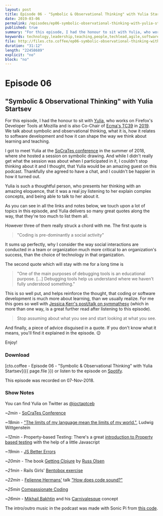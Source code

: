 ```yaml
---
layout: post
title: Episode 06 - "Symbolic & Observational Thinking" with Yulia Startsev
date: 2019-03-06
permalink: /episodes/ep06-symbolic-observational-thinking-with-yulia-startsev/
published: true
summary: "For this episode, I had the honour to sit with Yulia, who works on Firefox's Developer Tools at Mozilla and is also Co-Chair of Ecma's TC39 in 2019. We talk about symbolic and observational thinking, what it is, how it relates to software development and how it can shape the way we think about learning and teaching."
keywords: technology,leadership,teaching,people,techlead,agile,softwaredevelopment,javascript,compassionatecoding
file: http://files.cto.coffee/ep06-symbolic-observational-thinking-with-yulia-startsev/cto.coffee__ep06.mp3
duration: "31:12"
length: "22458689"
explicit: "no"
block: "no"
---
```


# Episode 06
## "Symbolic & Observational Thinking" with Yulia Startsev

For this episode, I had the honour to sit with [Yulia][@ioctaptceb], who works on Firefox's Developer Tools at Mozilla
and is also Co-Chair of [Ecma's TC39][tc39] in [2019][tc39-2019].  
We talk about symbolic and observational thinking, what it is, how it relates to software development and how it can
shape the way we think about learning and teaching.

I got to meet Yulia at the [SoCraTes conference][socrates] in the summer of 2018, where she hosted a session on symbolic
drawing. And while I didn't really get what the session was about when I participated in it, I couldn't stop thinking
about it and I thought, that Yulia would be an amazing guest on this podcast. Thankfully she agreed to have a chat, and
I couldn't be happier in how it turned out.

Yulia is such a thoughtful person, who presents her thinking with an amazing eloquence, that it was a real joy listening
to her explain complex concepts, and being able to talk to her about it.  

As you can see in all the links and notes below, we touch upon a lot of topics in this episode, and Yulia delivers so
many great quotes along the way, that they're too much to list them all.

However three of them really struck a chord with me. The first quote is
> "Coding is pre-dominantly a social activity"

It sums up perfectly, why I consider the way social interactions are conducted in a team or organization much more
critical to an organization's success, than the choice of technology in that organization.

The second quote which will stay with me for a long time is

> "One of the main purposes of debugging tools is an educational purpose. [...] Debugging tools help us
> understand where we haven't fully understood something."

This is so well put, and helps reinforce the thought, that coding or software development is much more about learning,
than we usually realize. For me this goes so well with [Jessica Kerr's post/talk on symmathesy][symmathesy] (which in
more than one way, is a great further read after listening to this episode).

> Stop assuming about what you see and start looking at what you see.

And finally, a piece of advice disguised in a quote. If you don't know what it means, you'll find it explained in the
episode. 😉

Enjoy!


### Download

[cto.coffee - Episode 06 - "Symbolic & Observational Thinking" with Yulia Startsev]({{ page.file }})
or listen to the episode on [Spotify][spotify-show].

This episode was recorded on 07-Nov-2018.


### Show Notes

You can find Yulia on Twitter as [@ioctaptceb][@ioctaptceb]

_~2min_ - [SoCraTes Conference][socrates]

_~18min_ - ["The limits of my language mean the limits of my world."][wittgenstein], Ludwig Wittgenstein

_~12min_ - Property-based Testing: There's a great [introduction to Property based testing][pbt-intro] with the help of
a little Javascript

_~19min_ - [JS Better Errors][jsbettererrors]

_~20min_ - The book [Getting Clojure][gettingclojure] by [Russ Olsen][russolsen]

_~21min_ - Rails Girls' [Bentobox exercise][bentoexercise]

_~22min_ - [Felienne Hermans'][felienne] talk ["How does code sound?"][howdoescodesound]

_~25min_ [Compassionate Coding][compassionate-coding]

_~26min_ - [Mikhail Bakhtin][bakhtin] and his [Carnivalesque][carnivalesque] concept



The intro/outro music in the podcast was made with Sonic Pi from [this code][intro-music].

[contact]: /contact/
[@ioctaptceb]: https://twitter.com/ioctaptceb
[tc39]: https://www.ecma-international.org/memento/tc39.htm
[tc39-2019]: https://twitter.com/gesa/status/1067510472423788544
[intro-music]: https://github.com/benjmin-r/music/blob/master/2017-12-04_cto.coffee-intro.rb
[jsbettererrors]: https://github.com/codehag/js-better-errors/
[compassionate-coding]: https://medium.com/compassionate-coding/its-time-to-retire-rtfm-31acdfef654f
[wittgenstein]: https://en.wikiquote.org/wiki/Ludwig_Wittgenstein
[pbt-intro]: https://hackernoon.com/property-based-testing-4330e3e77381
[socrates]: https://socrates-conference.de/
[gettingclojure]: https://pragprog.com/book/roclojure/getting-clojure
[russolsen]: https://twitter.com/russolsen
[bentoexercise]: https://speakerdeck.com/railsgirls/rails-girls-bentobox-exercise
[howdoescodesound]: http://www.curry-on.org/2018/sessions/how-does-code-sound.html
[felienne]: https://twitter.com/felienne
[carnivalesque]: https://en.wikipedia.org/wiki/Carnivalesque
[bakhtin]: https://en.wikipedia.org/wiki/Mikhail_Bakhtin
[symmathesy]: https://the-composition.com/the-origins-of-opera-and-the-future-of-programming-bcdaf8fbe960
[spotify-show]: https://open.spotify.com/episode/013XvUrNDTmc4DFuf1yjng

